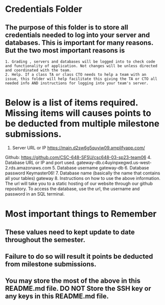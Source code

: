 # Credentials Folder

## The purpose of this folder is to store all credentials needed to log into your server and databases. This is important for many reasons. But the two most important reasons is
    1. Grading , servers and databases will be logged into to check code and functionality of application. Not changes will be unless directed and coordinated with the team.
    2. Help. If a class TA or class CTO needs to help a team with an issue, this folder will help facilitate this giving the TA or CTO all needed info AND instructions for logging into your team's server. 


# Below is a list of items required. Missing items will causes points to be deducted from multiple milestone submissions.

1. Server URL or IP
https://main.d2sw6g5quyiw09.amplifyapp.com/

Github: https://github.com/CSC-648-SFSU/csc648-03-sp23-team06
4. Database URL or IP and port used.
gateway-db.c4uyinpxegwd.us-west-2.rds.amazonaws.com
5. Database username
gateway-db
6. Database password
Keymaster06!
7. Database name (basically the name that contains all your tables)
gateway
8. Instructions on how to use the above information.
The url will take you to a static hosting of our website through our github repository.  To access the database, use the url, the username and password in an SQL terminal.  

# Most important things to Remember
## These values need to kept update to date throughout the semester. <br>
## <strong>Failure to do so will result it points be deducted from milestone submissions.</strong><br>
## You may store the most of the above in this README.md file. DO NOT Store the SSH key or any keys in this README.md file.
